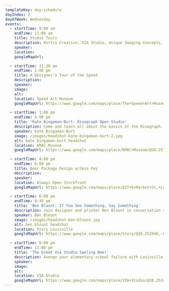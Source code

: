 ```yaml
---
templateKey: day-schedule
dayIndex: 2
dayOfWeek: Wednesday
events:
  - startTime: 9:00 am
    endTime: 11:00 am
    title: Studio Tours
    description: Kertis Creative, VIA Studio, Unique Imaging Concepts, STEAM Exchange, Brad Vetter Studio, Natalie O Design
    speaker:
    location:
    googleMapUrl:

  - startTime: 11:30 am
    endTime: 1:00 pm
    title: A Designer's Tour of the Speed
    description:
    speaker:
    image:
    alt:
    location: Speed Art Museum
    googleMapUrl: https://www.google.com/maps/place/The+Speed+Art+Museum/@38.2176588,-85.763086,17z/data=!3m1!4b1!4m5!3m4!1s0x88690d67351e6629:0xe1ab758d0e55eb58!8m2!3d38.2176546!4d-85.7608973

  - startTime: 1:00 pm
    endTime: 4:00 pm
    title: 'Kate Bingaman-Burt: Risograph Open Studio'
    description: Come and learn all about the basics of the Risograph. This Open Studio will have piles of print and zine examples as well as Risograph resource materials, mark making and collage supplies to make your own two color print and/or one page zine! Come and join us for a general exploration of how we can get the best results from this amazing printing machine. Participants will take home a small edition of their 2-color 8.5x11 prints of your own design plus a chance to participate in the Leave a Print / Take a Print Pile.
    speaker: Kate Bingaman-Burt
    image: /images/headshot-kate-bingaman-burt-2.jpg
    alt: kate bingaman-burt headshot
    location: KMAC Museum
    googleMapUrl: https://www.google.com/maps/place/KMAC+Museum/@38.257524,-85.762142,15z/data=!4m5!3m4!1s0x0:0x56ad8074ec0badc3!8m2!3d38.257524!4d-85.762142

  - startTime: 4:00 pm
    endTime: 6:00 pm
    title: Beer Package Design w/Jess Fey
    description:
    speaker:
    location: Always Open Storefront
    googleMapUrl: https://www.google.com/maps/place/827+E+Market+St,+Louisville,+KY+40206/@38.2535377,-85.7389026,17z/data=!3m1!4b1!4m5!3m4!1s0x886972c4c43512af:0x4a596a5908153b94!8m2!3d38.2535335!4d-85.7367139

  - startTime: 6:00 pm
    endTime: 8:30 pm
    title: 'Ben Blount: If You See Something, Say Something'
    description: Join designer and printer Ben Blount in conversation about the power of print to tell compelling stories. Blount will share the decade-long journey of his passionate side hustle - making stuff. In response to news, current events, and personal narratives, Blount creates work meant to educate, amuse, and provoke conversation about race and culture in the United States.
    speaker: Ben Blount
    image: /images/headshot-ben-blount.jpg
    alt: ben blount headshot
    location: Story Louisville
    googleMapUrl: https://www.google.com/maps/place/Story/@38.252946,-85.737678,15z/data=!4m5!3m4!1s0x0:0xdd26101c52f460b8!8m2!3d38.252946!4d-85.737678

  - startTime: 9:00 pm
    endTime: 11:00 pm
    title: 'The Great Via Studio Speling Bee!'
    description: Avenge your elementary school failure with Louisville's first-ever* Speling Bee! Spell a word, win a beer and move closer to a cash prize. Low low $3 to enter, cash prizes, beers, heckling. NO KIDS.
    speaker:
    image:
    alt:
    location: VIA Studio
    googleMapUrl: https://www.google.com/maps/place/VIA+Studio/@38.2524625,-85.7420979,17z/data=!3m1!4b1!4m5!3m4!1s0x886972dec5cc9407:0xb6df1269286cc200!8m2!3d38.2524583!4d-85.7399092
---
```

